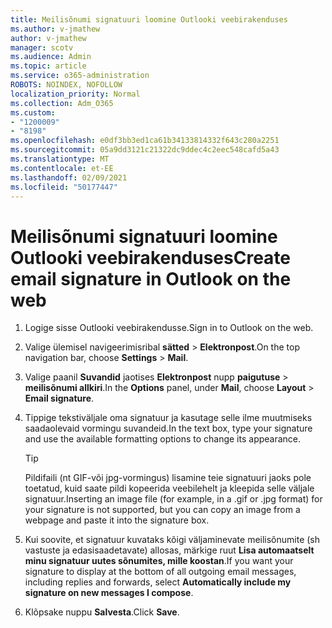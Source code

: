 ```yaml
---
title: Meilisõnumi signatuuri loomine Outlooki veebirakenduses
ms.author: v-jmathew
author: v-jmathew
manager: scotv
ms.audience: Admin
ms.topic: article
ms.service: o365-administration
ROBOTS: NOINDEX, NOFOLLOW
localization_priority: Normal
ms.collection: Adm_O365
ms.custom:
- "1200009"
- "8198"
ms.openlocfilehash: e0df3bb3ed1ca61b34133814332f643c280a2251
ms.sourcegitcommit: 05a9dd3121c21322dc9ddec4c2eec548cafd5a43
ms.translationtype: MT
ms.contentlocale: et-EE
ms.lasthandoff: 02/09/2021
ms.locfileid: "50177447"
---
```

# <a name="create-email-signature-in-outlook-on-the-web"></a><span data-ttu-id="3d159-102">Meilisõnumi signatuuri loomine Outlooki veebirakenduses</span><span class="sxs-lookup"><span data-stu-id="3d159-102">Create email signature in Outlook on the web</span></span>

1. <span data-ttu-id="3d159-103">Logige sisse Outlooki veebirakendusse.</span><span class="sxs-lookup"><span data-stu-id="3d159-103">Sign in to Outlook on the web.</span></span>
2. <span data-ttu-id="3d159-104">Valige ülemisel navigeerimisribal **sätted**  >  **Elektronpost**.</span><span class="sxs-lookup"><span data-stu-id="3d159-104">On the top navigation bar, choose **Settings** > **Mail**.</span></span>
3. <span data-ttu-id="3d159-105">Valige paanil **Suvandid** jaotises **Elektronpost** nupp **paigutuse**  >  **meilisõnumi allkiri**.</span><span class="sxs-lookup"><span data-stu-id="3d159-105">In the **Options** panel, under **Mail**, choose **Layout** > **Email signature**.</span></span>
4. <span data-ttu-id="3d159-106">Tippige tekstiväljale oma signatuur ja kasutage selle ilme muutmiseks saadaolevaid vormingu suvandeid.</span><span class="sxs-lookup"><span data-stu-id="3d159-106">In the text box, type your signature and use the available formatting options to change its appearance.</span></span>

    > [!TIP]
    > <span data-ttu-id="3d159-107">Pildifaili (nt GIF-või jpg-vormingus) lisamine teie signatuuri jaoks pole toetatud, kuid saate pildi kopeerida veebilehelt ja kleepida selle väljale signatuur.</span><span class="sxs-lookup"><span data-stu-id="3d159-107">Inserting an image file (for example, in a .gif or .jpg format) for your signature is not supported, but you can copy an image from a webpage and paste it into the signature box.</span></span>

5. <span data-ttu-id="3d159-108">Kui soovite, et signatuur kuvataks kõigi väljaminevate meilisõnumite (sh vastuste ja edasisaadetavate) allosas, märkige ruut **Lisa automaatselt minu signatuur uutes sõnumites, mille koostan**.</span><span class="sxs-lookup"><span data-stu-id="3d159-108">If you want your signature to display at the bottom of all outgoing email messages, including replies and forwards, select **Automatically include my signature on new messages I compose**.</span></span>
6. <span data-ttu-id="3d159-109">Klõpsake nuppu **Salvesta**.</span><span class="sxs-lookup"><span data-stu-id="3d159-109">Click **Save**.</span></span>
